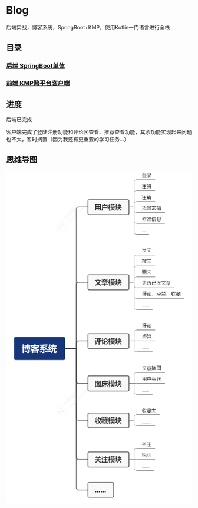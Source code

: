 # Blog
后端实战，博客系统，SpringBoot+KMP，使用Kotlin一门语言进行全栈
## 目录
### [后端 SpringBoot单体](/Blog-SpringBoot)
### [前端 KMP跨平台客户端](/Blog-KMP)

## 进度
后端已完成

客户端完成了登陆注册功能和评论区查看、推荐查看功能，其余功能实现起来问题也不大，暂时搁置（因为我还有更重要的学习任务...）

## 思维导图
![截图](/img/mind.png)
